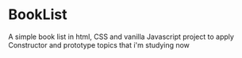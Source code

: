 # BookList
A simple book list in html, CSS and vanilla Javascript project to apply Constructor and prototype topics that i'm studying now
